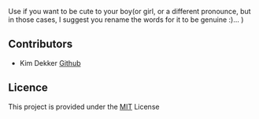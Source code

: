 Use if you want to be cute to your boy(or girl, or a different pronounce, but in those cases, I suggest you rename the words for it to be genuine :)... )

## Contributors
- Kim Dekker [Github](https://github.com/Kimdekker/)


## Licence

This project is provided under the [MIT](/LICENSE) License

